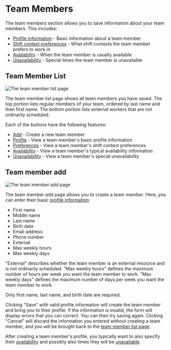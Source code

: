 # Team Members

The team members section allows you to save information about your team members.
This includes:

- [Profile information](3.1_profile.md) - Basic information about a team member
- [Shift context preferences](3.2_preferences.md) - What shift contexts the team
  member prefers to work in
- [Availability](3.3_availability.md) - When the team member is usually
  available
- [Unavailability](3.4_unavailability.md) - Special times the team member is
  unavailable

## Team Member List

![The team member list page](images/team_member_list.png)

The team member list page shows all team members you have saved. The top portion
lists regular members of your team, ordered by last name and then first name.
The bottom portion lists external workers that are not ordinarily scheduled.

Each of the buttons have the following features:

- [Add](#team-member-add) - Create a new team member
- [Profile](3.1_profile.md) - View a team member's basic profile information
- [Preferences](3.2_preferences.md) - View a team member's shift context
  preferences
- [Availability](3.3_availability.md) - View a team member's typical
  availability information
- [Unavailability](3.4_unavailability.md) - View a team member's special
  unavailability

## Team member add

![The team member add page](images/team_member_add.png)

The team member add page allows you to create a team member. Here, you can enter
their basic [profile information](./3.1_profile.md):

- First name
- Middle name
- Last name
- Birth date
- Email address
- Phone number
- External
- Max weekly hours
- Max weekly days

"External" describes whether the team member is an external resource and is not
ordinarily scheduled. "Max weekly hours" defines the maximum number of hours per
week you want the team member to work. "Max weekly days" defines the maximum
number of days per week you want the team member to work.

Only first name, last name, and birth date are required.

Clicking "Save" with valid profile information will create the team member and
bring you to their profile. If the information is invalid, the form will display
errors that you can correct. You can then try saving again. Clicking "Cancel"
will discard the information you entered without creating a team member, and you
will be brought back to the [team member list page](#team-member-list).

After creating a team member's profile, you typically want to also specify their
[availability](./3.3_availability.md) and possibly also times they will be
[unavailable](./3.4_unavailability.md).
